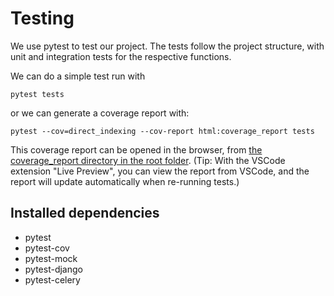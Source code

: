 # Testing
We use pytest to test our project. The tests follow the project structure, with unit and integration tests for the respective functions.

We can do a simple test run with
```
pytest tests
```

or we can generate a coverage report with:
```
pytest --cov=direct_indexing --cov-report html:coverage_report tests
```
This coverage report can be opened in the browser, from [the coverage_report directory in the root folder](../coverage_report/index.html). (Tip: With the VSCode extension "Live Preview", you can view the report from VSCode, and the report will update automatically when re-running tests.)

## Installed dependencies
- pytest
- pytest-cov
- pytest-mock
- pytest-django 
- pytest-celery
